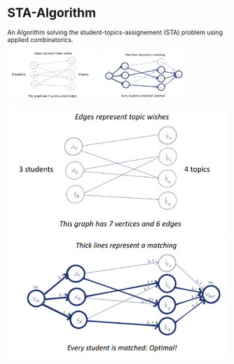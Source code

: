 # STA-Algorithm
An Algorithm solving the student-topics-assignement (STA) problem using applied combinatorics.

<img src="https://github.com/FrederikHeck/STA-Algorithm/blob/main/present/example_matching1.PNG" alt="An example graph" width="40%" style="display: inline-block;"/>

<img src="https://github.com/FrederikHeck/STA-Algorithm/blob/main/present/example_matching2.PNG" alt="An example matching" width="40%" style="display: inline-block;"/>

![An example graph](https://github.com/FrederikHeck/STA-Algorithm/blob/main/present/example_matching1.PNG)
![An example matching](https://github.com/FrederikHeck/STA-Algorithm/blob/main/present/example_matching2.PNG)
